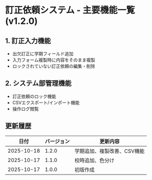 # 訂正依頼システム - 主要機能一覧 (v1.2.0)

## 1. 訂正入力機能
- 出欠訂正に学期フィールド追加
- 入力フォーム複製時に内容をそのまま複製
- ロックされていない訂正依頼の編集・削除

## 2. システム部管理機能
- 訂正依頼のロック機能
- CSVエクスポート/インポート機能
- 操作ログ閲覧

## 更新履歴
| 日付 | バージョン | 更新内容 |
|------|-----------|---------|
| 2025-10-18 | 1.2.0 | 学期追加、複製改善、CSV機能 |
| 2025-10-17 | 1.1.0 | 校時追加、色分け |
| 2025-10-17 | 1.0.0 | 初版作成 |
